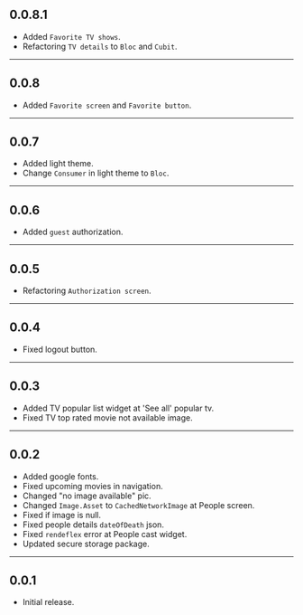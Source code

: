 ## 0.0.8.1

- Added `Favorite TV shows`.
- Refactoring `TV details` to `Bloc` and `Cubit`.

---

## 0.0.8

- Added `Favorite screen` and `Favorite button`.

---

## 0.0.7

- Added light theme.
- Change `Consumer` in light theme to `Bloc`.

---

## 0.0.6

- Added `guest` authorization.

---

## 0.0.5

- Refactoring `Authorization screen`.

---

## 0.0.4

- Fixed logout button.

---

## 0.0.3

- Added TV popular list widget at 'See all' popular tv.
- Fixed TV top rated movie not available image.

---

## 0.0.2

- Added google fonts.
- Fixed upcoming movies in navigation.
- Changed "no image available" pic.
- Changed `Image.Asset` to `CachedNetworkImage` at People screen.
- Fixed if image is null.
- Fixed people details `dateOfDeath` json.
- Fixed `rendeflex` error at People cast widget.
- Updated secure storage package.

---

## 0.0.1

- Initial release.
